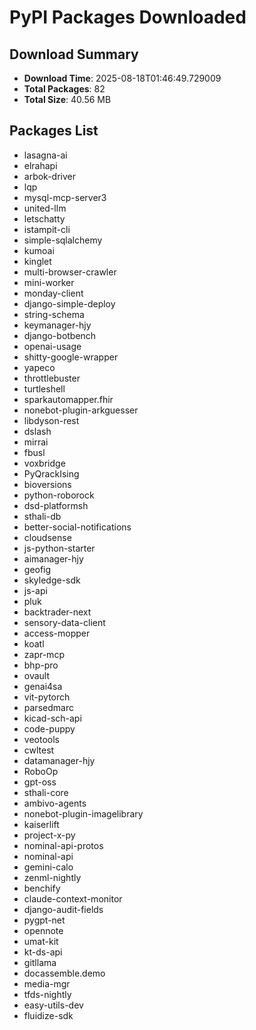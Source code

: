 # PyPI Packages Downloaded

## Download Summary
- **Download Time**: 2025-08-18T01:46:49.729009
- **Total Packages**: 82
- **Total Size**: 40.56 MB

## Packages List
- lasagna-ai
- elrahapi
- arbok-driver
- lqp
- mysql-mcp-server3
- united-llm
- letschatty
- istampit-cli
- simple-sqlalchemy
- kumoai
- kinglet
- multi-browser-crawler
- mini-worker
- monday-client
- django-simple-deploy
- string-schema
- keymanager-hjy
- django-botbench
- openai-usage
- shitty-google-wrapper
- yapeco
- throttlebuster
- turtleshell
- sparkautomapper.fhir
- nonebot-plugin-arkguesser
- libdyson-rest
- dslash
- mirrai
- fbusl
- voxbridge
- PyQrackIsing
- bioversions
- python-roborock
- dsd-platformsh
- sthali-db
- better-social-notifications
- cloudsense
- js-python-starter
- aimanager-hjy
- geofig
- skyledge-sdk
- js-api
- pluk
- backtrader-next
- sensory-data-client
- access-mopper
- koatl
- zapr-mcp
- bhp-pro
- ovault
- genai4sa
- vit-pytorch
- parsedmarc
- kicad-sch-api
- code-puppy
- veotools
- cwltest
- datamanager-hjy
- RoboOp
- gpt-oss
- sthali-core
- ambivo-agents
- nonebot-plugin-imagelibrary
- kaiserlift
- project-x-py
- nominal-api-protos
- nominal-api
- gemini-calo
- zenml-nightly
- benchify
- claude-context-monitor
- django-audit-fields
- pygpt-net
- opennote
- umat-kit
- kt-ds-api
- gitllama
- docassemble.demo
- media-mgr
- tfds-nightly
- easy-utils-dev
- fluidize-sdk
